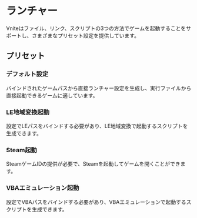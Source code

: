 # ランチャー

Vniteはファイル、リンク、スクリプトの3つの方法でゲームを起動することをサポートし、さまざまなプリセット設定を提供しています。

## プリセット

### デフォルト設定

バインドされたゲームパスから直接ランチャー設定を生成し、実行ファイルから直接起動できるゲームに適しています。

### LE地域変換起動

設定でLEパスをバインドする必要があり、LE地域変換で起動するスクリプトを生成できます。

### Steam起動

SteamゲームIDの提供が必要で、Steamを起動してゲームを開くことができます。

### VBAエミュレーション起動

設定でVBAパスをバインドする必要があり、VBAエミュレーションで起動するスクリプトを生成できます。
